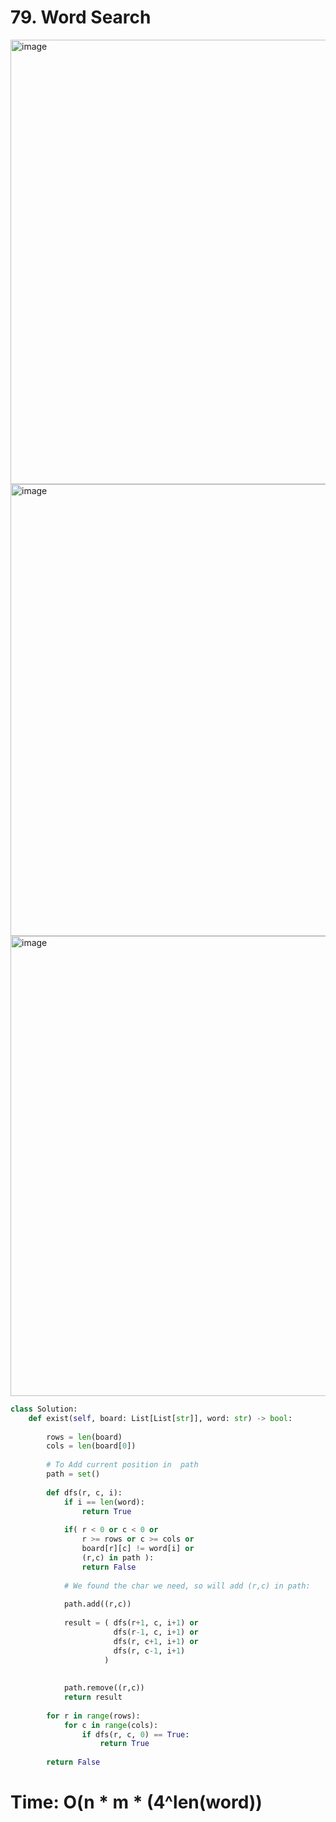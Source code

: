 # 79. Word Search

<img width="711" alt="image" src="https://user-images.githubusercontent.com/35987583/163694879-90c9e7df-e9d0-40e7-9281-e61472edf3d8.png">

<img width="723" alt="image" src="https://user-images.githubusercontent.com/35987583/163694882-e19ffe74-36e8-474b-80f3-733ffe4e2e8e.png">
<img width="736" alt="image" src="https://user-images.githubusercontent.com/35987583/163694886-e23c54ec-5142-4085-b291-8a1a29ca9ca1.png">


```python
class Solution:
    def exist(self, board: List[List[str]], word: str) -> bool:
        
        rows = len(board)
        cols = len(board[0])
        
        # To Add current position in  path
        path = set()
        
        def dfs(r, c, i):
            if i == len(word):
                return True
            
            if( r < 0 or c < 0 or
                r >= rows or c >= cols or
                board[r][c] != word[i] or
                (r,c) in path ):
                return False
            
            # We found the char we need, so will add (r,c) in path:
            
            path.add((r,c))
            
            result = ( dfs(r+1, c, i+1) or
                       dfs(r-1, c, i+1) or
                       dfs(r, c+1, i+1) or
                       dfs(r, c-1, i+1)
                     )
                      
            
            path.remove((r,c))
            return result
                      
        for r in range(rows):
            for c in range(cols):
                if dfs(r, c, 0) == True:
                    return True
        
        return False
```

# Time: O(n * m * (4^len(word))
